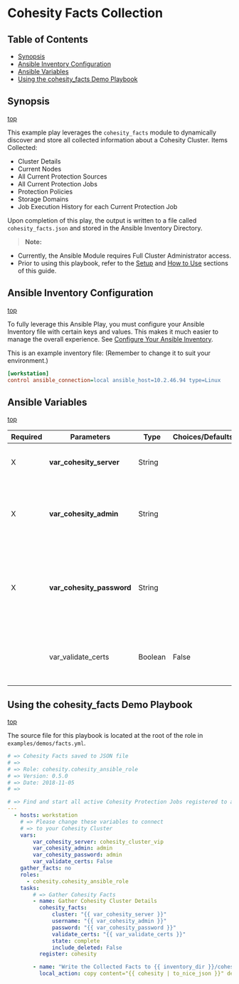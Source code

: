 # Cohesity Facts Collection

## Table of Contents
- [Synopsis](#synopsis)
- [Ansible Inventory Configuration](#Ansible-Inventory-Configuration)
- [Ansible Variables](#ansible-variables)
- [Using the cohesity_facts Demo Playbook](#Using-the-cohesity_facts-demo-playbook)

## Synopsis
[top](#Cohesity-Facts-Collection)

This example play leverages the `cohesity_facts` module to dynamically discover and store all collected information about a Cohesity Cluster.
Items Collected:
- Cluster Details
- Current Nodes
- All Current Protection Sources
- All Current Protection Jobs
- Protection Policies
- Storage Domains
- Job Execution History for each Current Protection Job

Upon completion of this play, the output is written to a file called `cohesity_facts.json` and stored in the Ansible Inventory Directory.

> **Note:**
  - Currently, the Ansible Module requires Full Cluster Administrator access.
  - Prior to using this playbook, refer to the [Setup](../../setup.md) and [How to Use](../../how-to-use.md) sections of this guide.

## Ansible Inventory Configuration
[top](#Cohesity-Facts-Collection)

To fully leverage this Ansible Play, you must configure your Ansible Inventory file with certain keys and values. This makes it much easier to manage the overall experience. See [Configure Your Ansible Inventory](../configuring-your-ansible-inventory.md).

This is an example inventory file: (Remember to change it to suit your environment.)
```ini
[workstation]
control ansible_connection=local ansible_host=10.2.46.94 type=Linux
```

## Ansible Variables
[top](#Cohesity-Facts-Collection)

| Required | Parameters | Type | Choices/Defaults | Comments |
| --- | --- | --- | --- | --- |
| X | **var_cohesity_server** | String | | IP or FQDN for the Cohesity cluster |
| X | **var_cohesity_admin** | String | | Username with which Ansible will connect to the Cohesity cluster |
| X | **var_cohesity_password** | String | | Password belonging to the selected Username.  This parameter is not logged. |
|   | var_validate_certs | Boolean | False | Switch that determines whether SSL Validation is enabled. |


## Using the cohesity_facts Demo Playbook
[top](#Cohesity-Facts-Collection)

The source file for this playbook is located at the root of the role in `examples/demos/facts.yml`.

```yaml
# => Cohesity Facts saved to JSON file
# =>
# => Role: cohesity.cohesity_ansible_role
# => Version: 0.5.0
# => Date: 2018-11-05
# =>

# => Find and start all active Cohesity Protection Jobs registered to a Cluster
---
  - hosts: workstation
    # => Please change these variables to connect
    # => to your Cohesity Cluster
    vars:
        var_cohesity_server: cohesity_cluster_vip
        var_cohesity_admin: admin
        var_cohesity_password: admin
        var_validate_certs: False
    gather_facts: no
    roles:
      - cohesity.cohesity_ansible_role
    tasks:
        # => Gather Cohesity Facts
        - name: Gather Cohesity Cluster Details
          cohesity_facts:
              cluster: "{{ var_cohesity_server }}"
              username: "{{ var_cohesity_admin }}"
              password: "{{ var_cohesity_password }}"
              validate_certs: "{{ var_validate_certs }}"
              state: complete
              include_deleted: False
          register: cohesity

        - name: "Write the Collected Facts to {{ inventory_dir }}/cohesity_facts.json"
          local_action: copy content="{{ cohesity | to_nice_json }}" dest="{{ inventory_dir }}/cohesity_facts.json"
```
